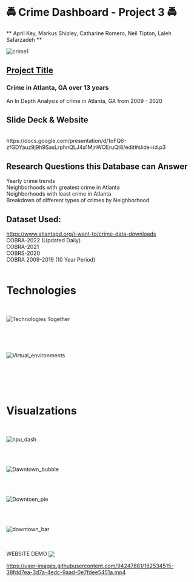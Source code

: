 
# :oncoming_police_car:  Crime Dashboard - Project 3 :oncoming_police_car: 

** April Key, Markus Shipley, Catharine Romero, Neil Tipton, Laleh Safarzadeh **
<br>


![crime1](https://user-images.githubusercontent.com/94247881/162579152-0b81907b-a88f-4379-bbab-07d6a48a5346.jpg)
<br>
## <ins>Project Title</ins> 

### Crime in Atlanta, GA over 13 years
An In Depth Analysis of crime in Atlanta, GA from 2009 - 2020

## Slide Deck & Website
<br>
https://docs.google.com/presentation/d/1oFQ6-zfGDYauz9j9h9SasLrphnQLJ4a1MjnWOEruQt8/edit#slide=id.p3

<br>


## Research Questions this Database can Answer 
Yearly crime trends
<br>
Neighborhoods with greatest crime in Atlanta
<br>
Neighborhoods with least crime in Atlanta
<br>
Breakdown of different types of crimes by Neighborhood
<br>    

## Dataset Used: 
https://www.atlantapd.org/i-want-to/crime-data-downloads
<br>
COBRA-2022 (Updated Daily)
<br>
COBRA-2021
<br>
COBRS-2020
<br>
COBRA 2009-2019 (10 Year Period)
<br>
<br>


# Technologies
<br>


![Technologies Together](https://user-images.githubusercontent.com/94247881/162582340-5f85c5ed-274c-41cb-b5f1-166a999af908.png)


<br>
<br>
<br>


![Virtual_environments](https://user-images.githubusercontent.com/94247881/162849044-d357c3b1-fde2-429c-aaaf-df5120206037.png)


<br>

<br>


<br>

<br>

# Visualzations
<br>

![npu_dash](https://user-images.githubusercontent.com/94247881/163009303-2d1d1ac3-b722-4b5c-9340-17b5dab2141c.JPG)


<br>
<br>

![Dawntown_bubble](https://user-images.githubusercontent.com/94247881/163008893-ca4d33c1-68ea-477a-a619-8f5c7513c54c.png)


<br>
<br>


![Downtoen_pie](https://user-images.githubusercontent.com/94247881/163009171-3d86dff1-fe6f-48a4-8f7f-d66c7fc6eee2.png)

<br>
<br>


![downtown_bar](https://user-images.githubusercontent.com/94247881/163008500-b088db2b-07a0-4631-ba66-9d03b3ca1861.png)


<br>
<br>
WEBSITE DEMO
<img valign="middle" src="https://img.shields.io/badge/See Below Sample Website Demo-blue.svg">
<br>

https://user-images.githubusercontent.com/94247881/162534515-38fdd7ea-3d7a-4edc-9aad-0e7fdee5451a.mp4

